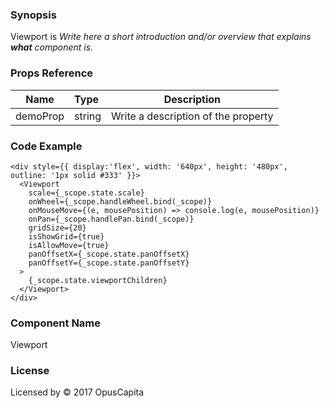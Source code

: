 ### Synopsis

Viewport is 
*Write here a short introduction and/or overview that explains **what** component is.*

### Props Reference

| Name                           | Type                    | Description                                                 |
| ------------------------------ | :---------------------- | ----------------------------------------------------------- |
| demoProp                       | string                  | Write a description of the property                         |

### Code Example

```
<div style={{ display:'flex', width: '640px', height: '480px', outline: '1px solid #333' }}>
  <Viewport
    scale={_scope.state.scale}
    onWheel={_scope.handleWheel.bind(_scope)}
    onMouseMove={(e, mousePosition) => console.log(e, mousePosition)}
    onPan={_scope.handlePan.bind(_scope)}
    gridSize={20}
    isShowGrid={true}
    isAllowMove={true}
    panOffsetX={_scope.state.panOffsetX}
    panOffsetY={_scope.state.panOffsetY}
  >
    {_scope.state.viewportChildren}
  </Viewport>
</div>
```

### Component Name

Viewport

### License

Licensed by © 2017 OpusCapita


